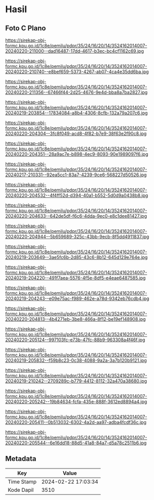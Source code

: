 # Hasil

## Foto C Plano

https://sirekap-obj-formc.kpu.go.id/1c8e/pemilu/pdpr/35/24/16/20/14/3524162014007-20240220-211000--dad16487-17dd-4617-b3ec-bc4cf1162c69.jpg

https://sirekap-obj-formc.kpu.go.id/1c8e/pemilu/pdpr/35/24/16/20/14/3524162014007-20240220-210740--e8bef659-5373-4267-ab07-4ca4e35dd6ba.jpg

https://sirekap-obj-formc.kpu.go.id/1c8e/pemilu/pdpr/35/24/16/20/14/3524162014007-20240220-211356--67466f44-2d25-4676-9e4d-bba8a7ba2827.jpg

https://sirekap-obj-formc.kpu.go.id/1c8e/pemilu/pdpr/35/24/16/20/14/3524162014007-20240219-203854--17834084-a8b4-4306-8cfb-132a79a207c6.jpg

https://sirekap-obj-formc.kpu.go.id/1c8e/pemilu/pdpr/35/24/16/20/14/3524162014007-20240220-204304--3fc8f049-acd8-4f82-b7e9-38f63e2f90c8.jpg

https://sirekap-obj-formc.kpu.go.id/1c8e/pemilu/pdpr/35/24/16/20/14/3524162014007-20240220-204351--28a9ac7e-b898-4ec9-8093-90e1989097f6.jpg

https://sirekap-obj-formc.kpu.go.id/1c8e/pemilu/pdpr/35/24/16/20/14/3524162014007-20240217-210331--92ea5cc1-83a7-4239-9ce6-568227d50526.jpg

https://sirekap-obj-formc.kpu.go.id/1c8e/pemilu/pdpr/35/24/16/20/14/3524162014007-20240220-204532--4f4ff52d-d394-40a1-b552-5d0d9a0438b8.jpg

https://sirekap-obj-formc.kpu.go.id/1c8e/pemilu/pdpr/35/24/16/20/14/3524162014007-20240220-204633--642de5df-f6c6-4dda-9ec0-e8c1dee81427.jpg

https://sirekap-obj-formc.kpu.go.id/1c8e/pemilu/pdpr/35/24/16/20/14/3524162014007-20240220-204944--5b659689-325c-43bb-9ecb-8f5dd4911837.jpg

https://sirekap-obj-formc.kpu.go.id/1c8e/pemilu/pdpr/35/24/16/20/14/3524162014007-20240219-203649--3ae5fc6b-2d85-43c6-8b12-645d129e764e.jpg

https://sirekap-obj-formc.kpu.go.id/1c8e/pemilu/pdpr/35/24/16/20/14/3524162014007-20240219-204220--491f7aea-5576-4f5e-8df5-e4eae6487585.jpg

https://sirekap-obj-formc.kpu.go.id/1c8e/pemilu/pdpr/35/24/16/20/14/3524162014007-20240219-204243--e09e75ac-f989-462e-a78d-9342eb76cdb4.jpg

https://sirekap-obj-formc.kpu.go.id/1c8e/pemilu/pdpr/35/24/16/20/14/3524162014007-20240220-204813--4b4271eb-3be8-466a-8f12-be19ef148908.jpg

https://sirekap-obj-formc.kpu.go.id/1c8e/pemilu/pdpr/35/24/16/20/14/3524162014007-20240220-205124--997103fc-e73b-47fc-88b9-963308a4f46f.jpg

https://sirekap-obj-formc.kpu.go.id/1c8e/pemilu/pdpr/35/24/16/20/14/3524162014007-20240219-205832--f59b8c23-0c38-4088-9a2a-3a7b120b9121.jpg

https://sirekap-obj-formc.kpu.go.id/1c8e/pemilu/pdpr/35/24/16/20/14/3524162014007-20240219-210242--2709289c-b779-4412-8112-32a470a38680.jpg

https://sirekap-obj-formc.kpu.go.id/1c8e/pemilu/pdpr/35/24/16/20/14/3524162014007-20240220-205242--19b84634-fcfa-435e-888f-3612ed8894a4.jpg

https://sirekap-obj-formc.kpu.go.id/1c8e/pemilu/pdpr/35/24/16/20/14/3524162014007-20240220-205411--0b513032-6302-4a2d-aa97-adba4fcdf36c.jpg

https://sirekap-obj-formc.kpu.go.id/1c8e/pemilu/pdpr/35/24/16/20/14/3524162014007-20240220-205544--6e16dd18-88d5-41a8-84a7-d5a78c2511b6.jpg


## Metadata

| Key        | Value               |
| ---------- | ------------------- |
| Time Stamp | 2024-02-22 17:03:34 |
| Kode Dapil | 3510                |




